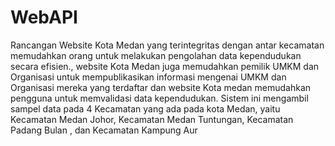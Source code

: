 # WebAPI
Rancangan Website Kota Medan yang terintegritas dengan antar kecamatan memudahkan orang untuk
melakukan pengolahan data kependudukan secara efisien., website Kota Medan juga
memudahkan pemilik UMKM dan Organisasi untuk mempublikasikan informasi mengenai
UMKM dan Organisasi mereka yang terdaftar dan website Kota medan memudahkan
pengguna untuk memvalidasi data kependudukan.
Sistem ini mengambil sampel data pada 4 Kecamatan yang ada pada kota Medan,
yaitu Kecamatan Medan Johor, Kecamatan Medan Tuntungan, Kecamatan
Padang Bulan , dan Kecamatan Kampung Aur
